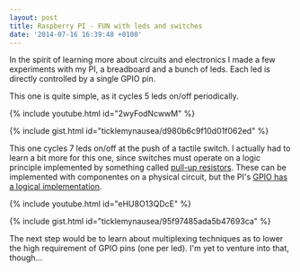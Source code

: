 ```yaml
---
layout: post
title: Raspberry PI - FUN with leds and switches
date: '2014-07-16 16:39:48 +0100'
---
```


In the spirit of learning more about circuits and electronics I made a few experiments with my PI, a breadboard and a bunch of leds. Each led is directly controlled by a single GPIO pin.

This one is quite simple, as it cycles 5 leds on/off periodically.

{% include youtube.html id="2wyFodNcwwM" %}

{% include gist.html id="ticklemynausea/d980b6c9f10d01f062ed" %}

This one cycles 7 leds on/off at the push of a tactile switch. I actually had to learn a bit more for this one, since switches must operate on a logic principle implemented by something called <a href="http://en.wikipedia.org/wiki/Pull-up_resistor">pull-up resistors</a>. These can be implemented with componentes on a physical circuit, but the PI's <a href="https://www.cl.cam.ac.uk/projects/raspberrypi/tutorials/robot/cheat_sheet/">GPIO has a logical implementation</a>.


{% include youtube.html id="eHU8O13QDcE" %}

{% include gist.html id="ticklemynausea/95f97485ada5b47693ca" %}

The next step would be to learn about multiplexing techniques as to lower the high requirement of GPIO pins (one per led). I'm yet to venture into that, though...
